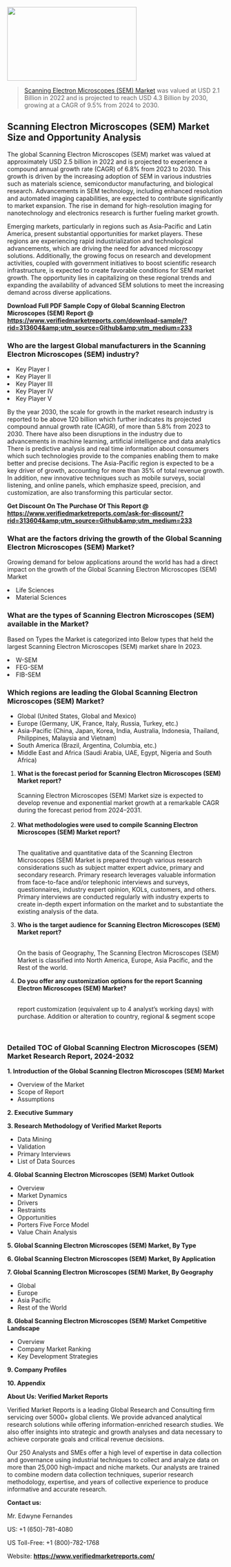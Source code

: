 <img src="https://ffe5etoiles.com/wp-content/uploads/2024/12/MST1-300x171.png" alt="" width="300" height="171" class="alignnone size-medium wp-image-20088" /><blockquote><p><p><a href="https://www.verifiedmarketreports.com/download-sample/?rid=313604&utm_source=Github&utm_medium=233" target="_blank">Scanning Electron Microscopes (SEM) Market</a> was valued at USD 2.1 Billion in 2022 and is projected to reach USD 4.3 Billion by 2030, growing at a CAGR of 9.5% from 2024 to 2030.</p></blockquote><p><h2>Scanning Electron Microscopes (SEM) Market Size and Opportunity Analysis</h2><p>The global Scanning Electron Microscopes (SEM) market was valued at approximately USD 2.5 billion in 2022 and is projected to experience a compound annual growth rate (CAGR) of 6.8% from 2023 to 2030. This growth is driven by the increasing adoption of SEM in various industries such as materials science, semiconductor manufacturing, and biological research. Advancements in SEM technology, including enhanced resolution and automated imaging capabilities, are expected to contribute significantly to market expansion. The rise in demand for high-resolution imaging for nanotechnology and electronics research is further fueling market growth.</p><p>Emerging markets, particularly in regions such as Asia-Pacific and Latin America, present substantial opportunities for market players. These regions are experiencing rapid industrialization and technological advancements, which are driving the need for advanced microscopy solutions. Additionally, the growing focus on research and development activities, coupled with government initiatives to boost scientific research infrastructure, is expected to create favorable conditions for SEM market growth. The opportunity lies in capitalizing on these regional trends and expanding the availability of advanced SEM solutions to meet the increasing demand across diverse applications.</p></p><p class=""><strong>Download Full PDF Sample Copy of Global Scanning Electron Microscopes (SEM) Report @ <a href="https://www.verifiedmarketreports.com/download-sample/?rid=313604&amp;utm_source=Github&amp;utm_medium=233" target="_blank">https://www.verifiedmarketreports.com/download-sample/?rid=313604&amp;utm_source=Github&amp;utm_medium=233</a></strong></p><h3 id="" class="">Who are the largest Global manufacturers in the Scanning Electron Microscopes (SEM) industry?</h3><p><li>Key Player I</li><li> Key Player II</li><li> Key Player III</li><li> Key Player IV</li><li> Key Player V</li></p><div class=""><div class="" dir="" data-message-author-role="" data-message-id="" data-message-model-slug=""><div class=""><div class=""><div class=""><div class="" dir="" data-message-author-role="" data-message-id="" data-message-model-slug=""><div class=""><div class=""><p>By the year 2030, the scale for growth in the market research industry is reported to be above 120 billion which further indicates its projected compound annual growth rate (CAGR), of more than 5.8% from 2023 to 2030. There have also been disruptions in the industry due to advancements in machine learning, artificial intelligence and data analytics There is predictive analysis and real time information about consumers which such technologies provide to the companies enabling them to make better and precise decisions. The Asia-Pacific region is expected to be a key driver of growth, accounting for more than 35% of total revenue growth. In addition, new innovative techniques such as mobile surveys, social listening, and online panels, which emphasize speed, precision, and customization, are also transforming this particular sector.</p><p><strong>Get Discount On The Purchase Of This Report @&nbsp; <a href="https://www.verifiedmarketreports.com/ask-for-discount/?rid=313604&amp;utm_source=Github&amp;utm_medium=233" target="_blank">https://www.verifiedmarketreports.com/ask-for-discount/?rid=313604&amp;utm_source=Github&amp;utm_medium=233</a></strong></p></div></div></div></div></div></div></div></div><h3 id="" class="">What are the factors driving the growth of the Global Scanning Electron Microscopes (SEM) Market?</h3><p id="" class="">Growing demand for below applications around the world has had a direct impact on the growth of the Global Scanning Electron Microscopes (SEM) Market</p><p id="" class=""><li>Life Sciences</li><li> Material Sciences</li></p><h3 id="" class="">What are the types of Scanning Electron Microscopes (SEM) available in the Market?</h3><p id="" class="">Based on Types the Market is categorized into Below types that held the largest Scanning Electron Microscopes (SEM) market share In 2023.</p><p id="" class=""><li>W-SEM</li><li> FEG-SEM</li><li> FIB-SEM</li></p><h3 id="" class="">Which regions are leading the Global Scanning Electron Microscopes (SEM) Market?</h3><ul><li>Global (United States, Global and Mexico)</li><li>Europe (Germany, UK, France, Italy, Russia, Turkey, etc.)</li><li>Asia-Pacific (China, Japan, Korea, India, Australia, Indonesia, Thailand, Philippines, Malaysia and Vietnam)</li><li>South America (Brazil, Argentina, Columbia, etc.)</li><li>Middle East and Africa (Saudi Arabia, UAE, Egypt, Nigeria and South Africa)</li></ul><p><ol><li><strong>What is the forecast period for Scanning Electron Microscopes (SEM) Market report?<br /></strong><br /><span data-sheets-root="1" data-sheets-value="{&quot;1&quot;:2,&quot;2&quot;:&quot;XXXX size is expected to develop revenue and exponential market growth at a remarkable CAGR during the forecast period from 2024&ndash;2030.&quot;}" data-sheets-userformat="{&quot;2&quot;:12674,&quot;4&quot;:{&quot;1&quot;:2,&quot;2&quot;:16776960},&quot;10&quot;:2,&quot;11&quot;:0,&quot;15&quot;:&quot;Arial&quot;,&quot;16&quot;:12}">Scanning Electron Microscopes (SEM) Market size is expected to develop revenue and exponential market growth at a remarkable CAGR during the forecast period from 2024&ndash;2031.</span><br /><br /></li><li><strong>What methodologies were used to compile Scanning Electron Microscopes (SEM) Market report?<br /><br /></strong><p>The qualitative and quantitative data of the&nbsp;Scanning Electron Microscopes (SEM) Market is prepared through various research considerations such as subject matter expert advice, primary and secondary research. Primary research leverages valuable information from face-to-face and/or telephonic interviews and surveys, questionnaires, industry expert opinion, KOLs, customers, and others. Primary interviews are conducted regularly with industry experts to create in-depth expert information on the market and to substantiate the existing analysis of the data.&nbsp;</p></li><li><strong>Who is the target audience for Scanning Electron Microscopes (SEM) Market report?<br /><br /></strong><p>On the basis of Geography, The&nbsp;Scanning Electron Microscopes (SEM) Market is classified into North America, Europe, Asia Pacific, and the Rest of the world.</p></li><li><strong>Do you offer any customization options for the report Scanning Electron Microscopes (SEM) Market?<br /><br /></strong><p>report customization (equivalent up to 4 analyst&rsquo;s working days) with purchase. Addition or alteration to country, regional &amp; segment scope</p><p>&nbsp;</p></li></ol></p><h3 id="" class="">Detailed TOC of Global Scanning Electron Microscopes (SEM) Market Research Report, 2024-2032</h3><p id="" class=""><strong>1. Introduction of the Global Scanning Electron Microscopes (SEM) Market</strong></p><ul><li>Overview of the Market</li><li>Scope of Report</li><li>Assumptions</li></ul><p id="" class=""><strong>2. Executive Summary</strong></p><p id="" class=""><strong>3. Research Methodology of&nbsp;Verified Market Reports</strong></p><ul><li>Data Mining</li><li>Validation</li><li>Primary Interviews</li><li>List of Data Sources</li></ul><p id="" class=""><strong>4. Global Scanning Electron Microscopes (SEM) Market Outlook</strong></p><ul><li>Overview</li><li>Market Dynamics</li><li>Drivers</li><li>Restraints</li><li>Opportunities</li><li>Porters Five Force Model</li><li>Value Chain Analysis</li></ul><p id="" class=""><strong>5. Global Scanning Electron Microscopes (SEM) Market, By&nbsp;Type</strong></p><p id="" class=""><strong>6. Global Scanning Electron Microscopes (SEM) Market, By Application</strong></p><p id="" class=""><strong>7. Global Scanning Electron Microscopes (SEM) Market, By Geography</strong></p><ul><li>Global</li><li>Europe</li><li>Asia Pacific</li><li>Rest of the World</li></ul><p id="" class=""><strong>8. Global Scanning Electron Microscopes (SEM) Market Competitive Landscape</strong></p><ul><li>Overview</li><li>Company Market Ranking</li><li>Key Development Strategies</li></ul><p id="" class=""><strong>9. Company Profiles</strong></p><p id="" class=""><strong>10. Appendix</strong></p><p id="" class=""><strong>About Us: Verified Market Reports</strong></p><p id="" class="">Verified Market Reports is a leading Global Research and Consulting firm servicing over 5000+ global clients. We provide advanced analytical research solutions while offering information-enriched research studies. We also offer insights into strategic and growth analyses and data necessary to achieve corporate goals and critical revenue decisions.</p><p id="" class="">Our 250 Analysts and SMEs offer a high level of expertise in data collection and governance using industrial techniques to collect and analyze data on more than 25,000 high-impact and niche markets. Our analysts are trained to combine modern data collection techniques, superior research methodology, expertise, and years of collective experience to produce informative and accurate research.</p><p id="" class=""><strong>Contact us:</strong></p><p id="" class="">Mr. Edwyne Fernandes</p><p id="" class="">US: +1 (650)-781-4080</p><p id="" class="">US Toll-Free: +1 (800)-782-1768</p><p id="" class="">Website: <a target="" data-test-app-aware-link=""><strong>https://www.verifiedmarketreports.com/</strong></a></p>
